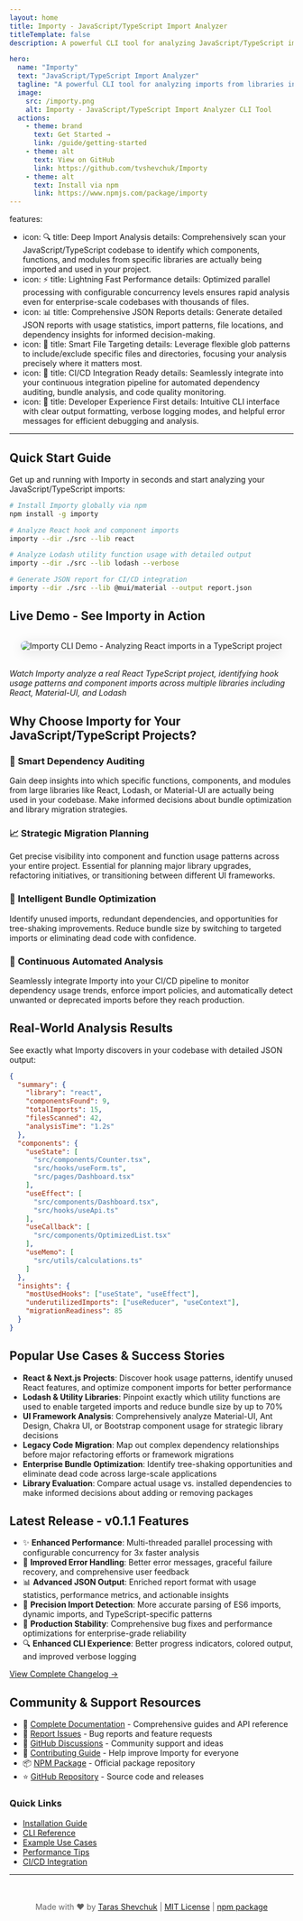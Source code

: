```yaml
---
layout: home
title: Importy - JavaScript/TypeScript Import Analyzer
titleTemplate: false
description: A powerful CLI tool for analyzing JavaScript/TypeScript imports from libraries. Perfect for dependency auditing, bundle optimization, migration planning, and code analysis.

hero:
  name: "Importy"
  text: "JavaScript/TypeScript Import Analyzer"
  tagline: "A powerful CLI tool for analyzing imports from libraries in your codebase. Perfect for dependency auditing, bundle optimization, and migration planning."
  image:
    src: /importy.png
    alt: Importy - JavaScript/TypeScript Import Analyzer CLI Tool
  actions:
    - theme: brand
      text: Get Started →
      link: /guide/getting-started
    - theme: alt
      text: View on GitHub
      link: https://github.com/tvshevchuk/Importy
    - theme: alt
      text: Install via npm
      link: https://www.npmjs.com/package/importy
---
```


features:
  - icon: 🔍
    title: Deep Import Analysis
    details: Comprehensively scan your JavaScript/TypeScript codebase to identify which components, functions, and modules from specific libraries are actually being imported and used in your project.
  - icon: ⚡
    title: Lightning Fast Performance
    details: Optimized parallel processing with configurable concurrency levels ensures rapid analysis even for enterprise-scale codebases with thousands of files.
  - icon: 📊
    title: Comprehensive JSON Reports
    details: Generate detailed JSON reports with usage statistics, import patterns, file locations, and dependency insights for informed decision-making.
  - icon: 🎯
    title: Smart File Targeting
    details: Leverage flexible glob patterns to include/exclude specific files and directories, focusing your analysis precisely where it matters most.
  - icon: 🔧
    title: CI/CD Integration Ready
    details: Seamlessly integrate into your continuous integration pipeline for automated dependency auditing, bundle analysis, and code quality monitoring.
  - icon: 🌟
    title: Developer Experience First
    details: Intuitive CLI interface with clear output formatting, verbose logging modes, and helpful error messages for efficient debugging and analysis.
---

## Quick Start Guide

Get up and running with Importy in seconds and start analyzing your JavaScript/TypeScript imports:

```bash
# Install Importy globally via npm
npm install -g importy

# Analyze React hook and component imports
importy --dir ./src --lib react

# Analyze Lodash utility function usage with detailed output
importy --dir ./src --lib lodash --verbose

# Generate JSON report for CI/CD integration
importy --dir ./src --lib @mui/material --output report.json
```

## Live Demo - See Importy in Action

<div style="text-align: center; margin: 2rem 0;">
  <img src="/improved-demo-small.gif" alt="Importy CLI Demo - Analyzing React imports in a TypeScript project" style="max-width: 100%; border-radius: 8px; box-shadow: 0 4px 20px rgba(0,0,0,0.1);" loading="lazy" />
</div>

*Watch Importy analyze a real React TypeScript project, identifying hook usage patterns and component imports across multiple libraries including React, Material-UI, and Lodash*

## Why Choose Importy for Your JavaScript/TypeScript Projects?

### 🎯 **Smart Dependency Auditing**
Gain deep insights into which specific functions, components, and modules from large libraries like React, Lodash, or Material-UI are actually being used in your codebase. Make informed decisions about bundle optimization and library migration strategies.

### 📈 **Strategic Migration Planning** 
Get precise visibility into component and function usage patterns across your entire project. Essential for planning major library upgrades, refactoring initiatives, or transitioning between different UI frameworks.

### 🚀 **Intelligent Bundle Optimization**
Identify unused imports, redundant dependencies, and opportunities for tree-shaking improvements. Reduce bundle size by switching to targeted imports or eliminating dead code with confidence.

### 🔄 **Continuous Automated Analysis**
Seamlessly integrate Importy into your CI/CD pipeline to monitor dependency usage trends, enforce import policies, and automatically detect unwanted or deprecated imports before they reach production.

## Real-World Analysis Results

See exactly what Importy discovers in your codebase with detailed JSON output:

```json
{
  "summary": {
    "library": "react",
    "componentsFound": 9,
    "totalImports": 15,
    "filesScanned": 42,
    "analysisTime": "1.2s"
  },
  "components": {
    "useState": [
      "src/components/Counter.tsx",
      "src/hooks/useForm.ts",
      "src/pages/Dashboard.tsx"
    ],
    "useEffect": [
      "src/components/Dashboard.tsx",
      "src/hooks/useApi.ts"
    ],
    "useCallback": [
      "src/components/OptimizedList.tsx"
    ],
    "useMemo": [
      "src/utils/calculations.ts"
    ]
  },
  "insights": {
    "mostUsedHooks": ["useState", "useEffect"],
    "underutilizedImports": ["useReducer", "useContext"],
    "migrationReadiness": 85
  }
}
```

## Popular Use Cases & Success Stories

- **React & Next.js Projects**: Discover hook usage patterns, identify unused React features, and optimize component imports for better performance
- **Lodash & Utility Libraries**: Pinpoint exactly which utility functions are used to enable targeted imports and reduce bundle size by up to 70%
- **UI Framework Analysis**: Comprehensively analyze Material-UI, Ant Design, Chakra UI, or Bootstrap component usage for strategic library decisions
- **Legacy Code Migration**: Map out complex dependency relationships before major refactoring efforts or framework migrations
- **Enterprise Bundle Optimization**: Identify tree-shaking opportunities and eliminate dead code across large-scale applications
- **Library Evaluation**: Compare actual usage vs. installed dependencies to make informed decisions about adding or removing packages

## Latest Release - v0.1.1 Features

- ✨ **Enhanced Performance**: Multi-threaded parallel processing with configurable concurrency for 3x faster analysis
- 🔧 **Improved Error Handling**: Better error messages, graceful failure recovery, and comprehensive user feedback
- 📊 **Advanced JSON Output**: Enriched report format with usage statistics, performance metrics, and actionable insights
- 🎯 **Precision Import Detection**: More accurate parsing of ES6 imports, dynamic imports, and TypeScript-specific patterns
- 🚀 **Production Stability**: Comprehensive bug fixes and performance optimizations for enterprise-grade reliability
- 🔍 **Enhanced CLI Experience**: Better progress indicators, colored output, and improved verbose logging

[View Complete Changelog →](https://github.com/tvshevchuk/Importy/blob/main/CHANGELOG.md)

## Community & Support Resources

- 📖 [Complete Documentation](/guide/getting-started) - Comprehensive guides and API reference
- 🐛 [Report Issues](https://github.com/tvshevchuk/Importy/issues) - Bug reports and feature requests
- 💬 [GitHub Discussions](https://github.com/tvshevchuk/Importy/discussions) - Community support and ideas
- 🤝 [Contributing Guide](/contributing) - Help improve Importy for everyone
- 📦 [NPM Package](https://www.npmjs.com/package/importy) - Official package repository
- ⭐ [GitHub Repository](https://github.com/tvshevchuk/Importy) - Source code and releases

### Quick Links
- [Installation Guide](/guide/installation)
- [CLI Reference](/api/cli)
- [Example Use Cases](/examples/basic-usage)
- [Performance Tips](/guide/performance)
- [CI/CD Integration](/guide/ci-cd)

---

<div style="text-align: center; margin: 3rem 0; color: #666;">
  Made with ❤️ by <a href="https://github.com/tvshevchuk" rel="noopener" target="_blank">Taras Shevchuk</a> | 
  <a href="https://github.com/tvshevchuk/Importy/blob/main/LICENSE" rel="noopener" target="_blank">MIT License</a> | 
  <a href="https://www.npmjs.com/package/importy" rel="noopener" target="_blank">npm package</a>
</div>